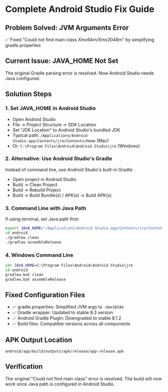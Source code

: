 # Complete Android Studio Fix Guide

## Problem Solved: JVM Arguments Error
✅ Fixed "Could not find main class Xmx64m/Xmx2048m" by simplifying gradle.properties

## Current Issue: JAVA_HOME Not Set
The original Gradle parsing error is resolved. Now Android Studio needs Java configured.

## Solution Steps

### 1. Set JAVA_HOME in Android Studio
- Open Android Studio
- File → Project Structure → SDK Location
- Set "JDK Location" to Android Studio's bundled JDK
- Typical path: `/Applications/Android Studio.app/Contents/jre/Contents/Home` (Mac)
- Or: `C:\Program Files\Android\Android Studio\jre` (Windows)

### 2. Alternative: Use Android Studio's Gradle
Instead of command line, use Android Studio's built-in Gradle:
- Open project in Android Studio
- Build → Clean Project
- Build → Rebuild Project
- Build → Build Bundle(s) / APK(s) → Build APK(s)

### 3. Command Line with Java Path
If using terminal, set Java path first:
```bash
export JAVA_HOME="/Applications/Android Studio.app/Contents/jre/Contents/Home"
cd android
./gradlew clean
./gradlew assembleRelease
```

### 4. Windows Command Line
```cmd
set JAVA_HOME=C:\Program Files\Android\Android Studio\jre
cd android
gradlew.bat clean
gradlew.bat assembleRelease
```

## Fixed Configuration Files
- ✅ gradle.properties: Simplified JVM args to `-Xmx1024m`
- ✅ Gradle wrapper: Updated to stable 8.3 version
- ✅ Android Gradle Plugin: Downgraded to stable 8.1.2
- ✅ Build files: Compatible versions across all components

## APK Output Location
`android/app/build/outputs/apk/release/app-release.apk`

## Verification
The original "Could not find main class" error is resolved. The build will now work once Java path is configured in Android Studio.
